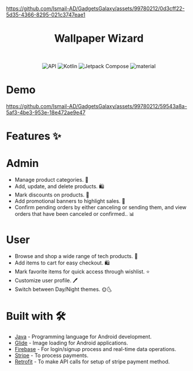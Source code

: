 
https://github.com/Ismail-AD/GadgetsGalaxy/assets/99780212/0d3cff22-5d35-4366-8295-021c3747eae1
<h1 align="center">Wallpaper Wizard</h1>
</br>
<p align="center">
  <img alt="API" src="https://img.shields.io/badge/Api%2021+-50f270?logo=android&logoColor=black&style=for-the-badge"/></a>
  <img alt="Kotlin" src="https://img.shields.io/badge/Kotlin-a503fc?logo=kotlin&logoColor=white&style=for-the-badge"/></a>
  <img alt="Jetpack Compose" src="https://img.shields.io/static/v1?style=for-the-badge&message=Jetpack+Compose&color=4285F4&logo=Jetpack+Compose&logoColor=FFFFFF&label="/></a> 
  <img alt="material" src="https://custom-icon-badges.demolab.com/badge/material%20you-lightblue?style=for-the-badge&logoColor=333&logo=material-you"/></a>
  </br>
  </p>

# Demo

https://github.com/Ismail-AD/GadgetsGalaxy/assets/99780212/59543a8a-5af3-4be3-953e-18e472ae9e47  





# Features ✨

# Admin
- Manage product categories. 📂<br>
- Add, update, and delete products. 🛍️<br>
- Mark discounts on products. 💸<br>
- Add promotional banners to highlight sales. 📢<br>
- Confirm pending orders by either canceling or sending them, and view orders that have been canceled or confirmed.. 📊<br>

# User 
- Browse and shop a wide range of tech products. 🛒<br>
- Add items to cart for easy checkout. 🛍️<br>
- Mark favorite items for quick access through wishlist. ⭐<br>
- Customize user profile. 🖊️<br>
- Switch between Day/Night themes. 🌞🌜<br>

# Built with 🛠

- [Java](https://www.w3schools.com/java/java_intro.asp) - Programming language for Android development.
- [Glide](https://github.com/bumptech/glide) - Image loading for Android applications.
- [Firebase](https://firebase.google.com/) - For login/signup process and real-time data operations.
- [Stripe](https://stripe.com/) - To process payments.
- [Retrofit](https://square.github.io/retrofit/) - To make API calls for setup of stripe payment method.
